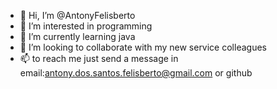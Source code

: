 - 👋 Hi, I’m @AntonyFelisberto
- 👀 I’m interested in programming
- 🌱 I’m currently learning java
- 💞️ I’m looking to collaborate with my new service colleagues
- 📫 to reach me just send a message in email:antony.dos.santos.felisberto@gmail.com
    or github

<!---
Meu nome é antony dos santos felisberto estou cursando analise e desenvolvimento de sistemas e estagiário na Tata Consultancy Services
--->
